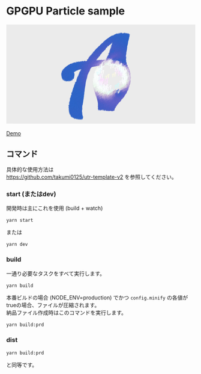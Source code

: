 GPGPU Particle sample
===================================

![GPGPU Particle sample](https://github.com/takumi0125/gpgpuParticleTypes/blob/master/src/assets/img/ogp.png)

[Demo](https://takumi0125.github.io/gpgpuParticleTypes/typeA/)


## コマンド

具体的な使用方法は<br>
https://github.com/takumi0125/utr-template-v2
を参照してください。

### start (またはdev)
開発時は主にこれを使用 (build + watch)
```
yarn start
```
または
```
yarn dev
```

### build
一通り必要なタスクをすべて実行します。
```
yarn build
```
本番ビルドの場合 (NODE_ENV=production) でかつ `config.minify` の各値がtrueの場合、ファイルが圧縮されます。<br>
納品ファイル作成時はこのコマンドを実行します。
```
yarn build:prd
```

### dist
```
yarn build:prd
```
と同等です。


